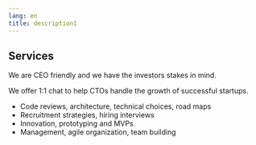 ```yaml
---
lang: en
title: description1
---
```

## Services

We are CEO friendly and we have the investors stakes in mind.

We offer 1:1 chat to help CTOs handle the growth of successful startups.

* Code reviews, architecture, technical choices, road maps
* Recruitment strategies, hiring interviews
* Innovation, prototyping and MVPs
* Management, agile organization, team building
